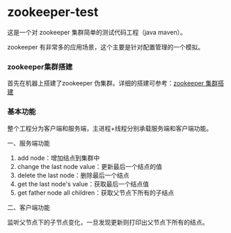# zookeeper-test
这是一个对 zookeeper 集群简单的测试代码工程（java maven）。

zookeeper 有非常多的应用场景，这个主要是针对配置管理的一个模拟。

### zookeeper集群搭建
首先在机器上搭建了zookeeper 伪集群。详细的搭建可参考：[zookeeper 集群搭建](https://github.com/ivinLin/zookeeper-setting)

### 基本功能
整个工程分为客户端和服务端，主进程+线程分别承载服务端和客户端功能。

一、服务端功能

1. add node：增加结点到集群中
2. change the last node value：更新最后一个结点的值
3. delete the last node：删除最后一个结点
4. get the last node's value：获取最后一个结点值
5. get father node all children：获取父节点下所有的子结点

二、客户端功能

监听父节点下的子节点变化，一旦发现更新则打印出父节点下所有的结点。
